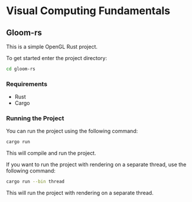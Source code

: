 # Visual Computing Fundamentals

## Gloom-rs

This is a simple OpenGL Rust project.

To get started enter the project directory:

```bash
cd gloom-rs
```

### Requirements

- Rust
- Cargo

### Running the Project

You can run the project using the following command:

```bash
cargo run
```

This will compile and run the project.

If you want to run the project with rendering on a separate thread, use the following command:

```bash
cargo run --bin thread
```

This will run the project with rendering on a separate thread.
